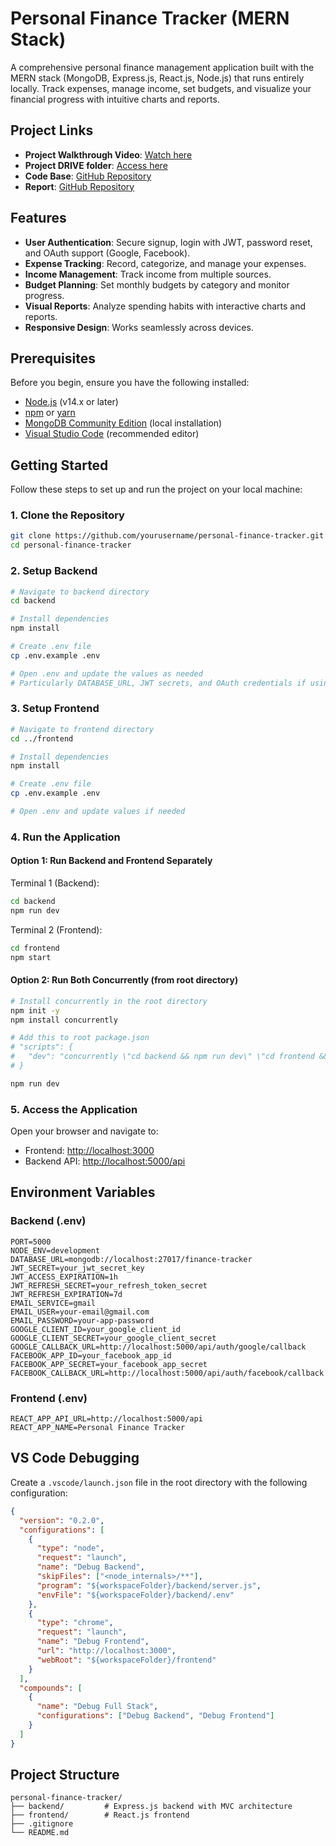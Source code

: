 # Personal Finance Tracker (MERN Stack)

A comprehensive personal finance management application built with the MERN stack (MongoDB, Express.js, React.js, Node.js) that runs entirely locally. Track expenses, manage income, set budgets, and visualize your financial progress with intuitive charts and reports.

## Project Links

- **Project Walkthrough Video**: [Watch here](https://drive.google.com/file/d/1Q_pht41lsXsZc63zpi4-4U522w9isAab/view?usp=sharing)
- **Project DRIVE folder**: [Access here](https://drive.google.com/drive/folders/1X_DNZAvoWCvj6qpT__fkKYSzUobLmpXN?usp=sharing)
- **Code Base**: [GitHub Repository](https://github.com/oldregime/MERN_Tracker)
- **Report**: [GitHub Repository](https://github.com/oldregime/MERN_Tracker/blob/main/Project%20Report.pdf)

## Features

- **User Authentication**: Secure signup, login with JWT, password reset, and OAuth support (Google, Facebook).
- **Expense Tracking**: Record, categorize, and manage your expenses.
- **Income Management**: Track income from multiple sources.
- **Budget Planning**: Set monthly budgets by category and monitor progress.
- **Visual Reports**: Analyze spending habits with interactive charts and reports.
- **Responsive Design**: Works seamlessly across devices.

## Prerequisites

Before you begin, ensure you have the following installed:

- [Node.js](https://nodejs.org/) (v14.x or later)
- [npm](https://www.npmjs.com/) or [yarn](https://yarnpkg.com/)
- [MongoDB Community Edition](https://www.mongodb.com/try/download/community) (local installation)
- [Visual Studio Code](https://code.visualstudio.com/) (recommended editor)

## Getting Started

Follow these steps to set up and run the project on your local machine:

### 1. Clone the Repository

```bash
git clone https://github.com/yourusername/personal-finance-tracker.git
cd personal-finance-tracker
```

### 2. Setup Backend

```bash
# Navigate to backend directory
cd backend

# Install dependencies
npm install

# Create .env file
cp .env.example .env

# Open .env and update the values as needed
# Particularly DATABASE_URL, JWT secrets, and OAuth credentials if using them
```

### 3. Setup Frontend

```bash
# Navigate to frontend directory
cd ../frontend

# Install dependencies
npm install

# Create .env file
cp .env.example .env

# Open .env and update values if needed
```

### 4. Run the Application

#### Option 1: Run Backend and Frontend Separately

Terminal 1 (Backend):
```bash
cd backend
npm run dev
```

Terminal 2 (Frontend):
```bash
cd frontend
npm start
```

#### Option 2: Run Both Concurrently (from root directory)

```bash
# Install concurrently in the root directory
npm init -y
npm install concurrently

# Add this to root package.json
# "scripts": {
#   "dev": "concurrently \"cd backend && npm run dev\" \"cd frontend && npm start\""
# }

npm run dev
```

### 5. Access the Application

Open your browser and navigate to:
- Frontend: [http://localhost:3000](http://localhost:3000)
- Backend API: [http://localhost:5000/api](http://localhost:5000/api)

## Environment Variables

### Backend (.env)

```
PORT=5000
NODE_ENV=development
DATABASE_URL=mongodb://localhost:27017/finance-tracker
JWT_SECRET=your_jwt_secret_key
JWT_ACCESS_EXPIRATION=1h
JWT_REFRESH_SECRET=your_refresh_token_secret
JWT_REFRESH_EXPIRATION=7d
EMAIL_SERVICE=gmail
EMAIL_USER=your-email@gmail.com
EMAIL_PASSWORD=your-app-password
GOOGLE_CLIENT_ID=your_google_client_id
GOOGLE_CLIENT_SECRET=your_google_client_secret
GOOGLE_CALLBACK_URL=http://localhost:5000/api/auth/google/callback
FACEBOOK_APP_ID=your_facebook_app_id
FACEBOOK_APP_SECRET=your_facebook_app_secret
FACEBOOK_CALLBACK_URL=http://localhost:5000/api/auth/facebook/callback
```

### Frontend (.env)

```
REACT_APP_API_URL=http://localhost:5000/api
REACT_APP_NAME=Personal Finance Tracker
```

## VS Code Debugging

Create a `.vscode/launch.json` file in the root directory with the following configuration:

```json
{
  "version": "0.2.0",
  "configurations": [
    {
      "type": "node",
      "request": "launch",
      "name": "Debug Backend",
      "skipFiles": ["<node_internals>/**"],
      "program": "${workspaceFolder}/backend/server.js",
      "envFile": "${workspaceFolder}/backend/.env"
    },
    {
      "type": "chrome",
      "request": "launch",
      "name": "Debug Frontend",
      "url": "http://localhost:3000",
      "webRoot": "${workspaceFolder}/frontend"
    }
  ],
  "compounds": [
    {
      "name": "Debug Full Stack",
      "configurations": ["Debug Backend", "Debug Frontend"]
    }
  ]
}
```

## Project Structure

```
personal-finance-tracker/
├── backend/         # Express.js backend with MVC architecture
├── frontend/        # React.js frontend
├── .gitignore
└── README.md

